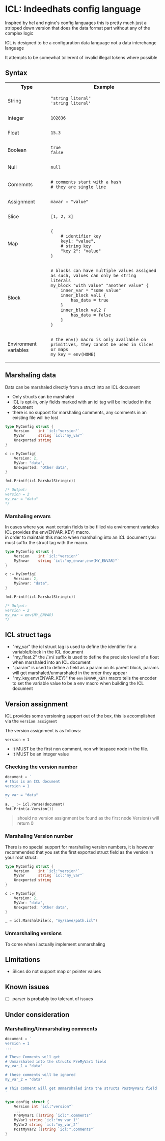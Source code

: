 # ICL: Indeedhats config language

Inspired by hcl and nginx's config languages this is pretty much just a stripped down version that does the data format
part without any of the complex logic

ICL is designed to be a configuration data language not a data interchange language

It attempts to be somewhat tollerent of invalid illegal tokens where possible

## Syntax
<table>
    <tr>
        <th>Type</th>
        <th>Example</th>
    </tr>
    <tr>
        <td>String</td>
        <td>

```hcl
"string literal"
'string literal'
```
</td>
    </tr>
    <tr>
        <td>Integer</td>
        <td>

```hcl
102836
```
</td>
    </tr>
    <tr>
        <td>Float</td>
        <td>

```hcl
15.3
```
</td>
    </tr>
    <tr>
        <td>Boolean</td>
        <td>

```hcl
true
false
```
</td>
    </tr>
    <tr>
        <td>Null</td>
        <td>

```hcl
null
```
</td>
    </tr>
    <tr>
        <td>Comemnts</td>
        <td>

```hcl
# comments start with a hash
# they are single line
```
</td>
    </tr>
    <tr>
        <td>Assignment</td>
        <td>

```hcl
mavar = "value"
```
</td>
    </tr>
    <tr>
        <td>Slice</td>
        <td>

```hcl
[1, 2, 3]
```
</td>
    </tr>
    <tr>
        <td>Map</td>
        <td>

```hcl
{
    # identifier key
    key1: "value",
    # string key
    "key 2": "value"
}
```
</td>
    </tr>
    <tr>
        <td>Block</td>
        <td>

```hcl
# blocks can have multiple values assigned as such, values can only be string literals
my_block "with value" "another value" {
    inner_var = "some value"
    inner_block val1 {
        has_data = true
    }
    inner_block val2 {
        has_data = false
    }
}
```
</td>
    </tr>
    <tr>
        <td>Environment variables</td>
        <td>

```hcl
# the env() macro is only available on primitives, they cannot be used in slices or maps
my_key = env(HOME)
```
</td>
    </tr>
</table>

## Marshaling data
Data can be marshaled directly from a struct into an ICL document

- Only structs can be marshaled
- ICL is opt-in, only fields marked with an icl tag will be included in the document
- there is no support for marshaling comments, any comments in an existing file will be lost

```go
type MyConfig struct {
    Version    int `icl:"version"`
    MyVar      string `icl:"my_var"`
    Unexported string
}

c := MyConfig{
    Version: 2,
    MyVar: "data",
    Unexported: "Other data",
}

fmt.Printf(icl.MarshalString(c))

/* Output:
version = 2
my_var = "data"
*/
```

### Marshaling envars
In cases where you want certain fields to be filled via environment variables ICL provides the env(ENVAR_KEY) macro.  
in order to maintain this macro when marshaling into an ICL document you must suffix the struct tag with the macro.
```go
type MyConfig struct {
    Version    int `icl:"version"`
    MyEnvar    string `icl:"my_envar,env(MY_ENVAR)"`
}

c := MyConfig{
    Version: 2,
    MyEnvar: "data",
}

fmt.Printf(icl.MarshalString(c))

/* Output:
version = 2
my_var = env(MY_ENVAR)
*/
```

## ICL struct tags
- "my_var" the icl struct tag is used to define the identifier for a variable/block in the ICL document
- "my_float.2" the /.\n/ suffix is used to define the precision level of a float when marshaled into an ICL document
- ".param" is used to define a field as a param on its parent block, params will get marshaled/unmarshaled in the order they appear
- "my_key,env(ENVAR_KEY)" the `env(ENVAR_KEY)` macro tells the encoder to set the variable value to be a env macro when building the ICL document

## Version assignment
ICL provides some versioning support out of the box, this is accomplished via the `version assigment`

The version assignment is as follows:
```hcl
version = 1
```

- It MUST be the first non comment, non whitespace node in the file.
- It MUST be an integer value

### Checking the version number
```go
document = `
# this is an ICL document
version = 1

my_var = "data"
`
a, _ := icl.Parse(document)
fmt.Print(a.Version())
```
> should no version assignment be found as the first node Version() will return 0

### Marshaling Version number
There is no special support for marshaling version numbers, it is however recommended that you set the first
exported struct field as the version in your root struct:
```go
type MyConfig struct {
    Version    int `icl:"version"`
    MyVar      string `icl:"my_var"`
    Unexported string
}

c := MyConfig{
    Version: 2,
    MyVar: "data",
    Unexported: "Other data",
}

_ = icl.MarshalFile(c, "my/save/path.icl")
```

### Unmarshaling versions
To come when i actually implement unmarshaling

## LImitations
- Slices do not support map or pointer values

## Known issues
- [ ] parser is probably too tolerant of issues

## Under consideration
### Marshalling/Unmarshaling comments
```go
document = `
version = 1
...

# These Comments will get
# Unmarshaled into the structs PreMyVar1 field
my_var_1 = "data"

# these comments will be ignored
my_var_2 = "data"

# This comment will get Unmarshaled into the structs PostMyVar2 field
`

type config struct {
    Version int `icl:"version"`
    ...
    PreMyVar1 []string `icl:".comments"`
    MyVar1 string `icl:"my_var_1"`
    MyVar2 string `icl:"my_var_2"`
    PostMyVar2 []string `icl:".comments"`
}
```
